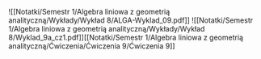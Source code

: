 ![[Notatki/Semestr 1/Algebra liniowa z geometrią analityczną/Wykłady/Wykład 8/ALGA-Wyklad_09.pdf]]
![[Notatki/Semestr 1/Algebra liniowa z geometrią analityczną/Wykłady/Wykład 8/Wyklad_9a_cz1.pdf]][[Notatki/Semestr 1/Algebra liniowa z geometrią analityczną/Ćwiczenia/Ćwiczenia 9/Ćwiczenia 9]]